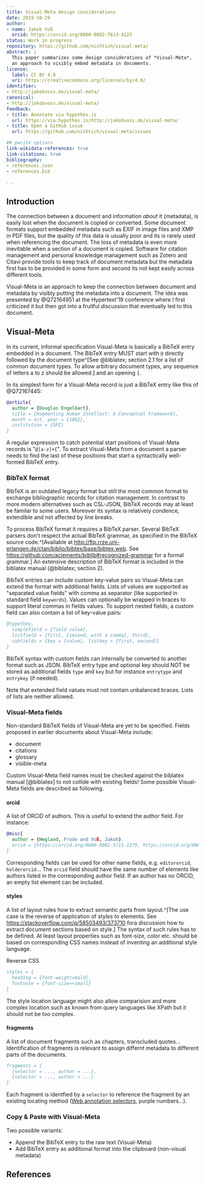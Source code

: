 ```yaml
---
title: Visual-Meta design considerations
date: 2019-10-29
author:
- name: Jakob Voß
  orcid: https://orcid.org/0000-0002-7613-4123
status: Work in progress
repository: https://github.com/nichtich/visual-meta/
abstract: |
  This paper summarizes some design considerations of *Visual-Meta*,
  an approach to visibly embed metadata in documents.
license:
  label: CC BY 4.0
  uri: https://creativecommons.org/licenses/by/4.0/
identifier:
- http://jakobvoss.de/visual-meta/ 
canonical:
- http://jakobvoss.de/visual-meta/ 
feedback:
- title: Annotate via hypothes.is
  url: https://via.hypothes.is/http://jakobvoss.de/visual-meta/
- title: Open a GitHub issue
  url: https://github.com/nichtich/visual-meta/issues

## pwcite options
link-wikidata-references: true
link-citations: true
bibliography:
- references.json
- references.bib

...
```


## Introduction

The connection between a document and information *about* it (metadata), is easily lost when the document is copied or converted. Some document formats support embedded metadata such as EXIF in image files and XMP in PDF files, but the quality of this data is usually poor and its is rarely used when referencing the document. The loss of metadata is even more inevitable when a section of a document is copied.  Software for citation management and personal knowledge management such as Zotero and Citavi provide tools to keep track of document metadata but the metadata first has to be provided in some form and second its not kept easily across different tools.

Visual-Meta is an approach to keep the connection between document and metadata by visibly putting the metadata into a document. The idea was presented by @Q72164951 at the Hypertext'19 conference where I first criticized it but then got into a fruitful discussion that eventually led to this document.

## Visual-Meta

In its current, informal specification Visual-Meta is basically a BibTeX entry embedded in a document. The BibTeX entry MUST start with `@` directly followed by the document type^[See @biblatex; section 2.1 for a list of common document types. To allow arbitrary document types, any sequence of letters a to z should be allowed.] and an opening `{`.

In its simplest form for a Visual-Meta record is just a BibTeX entry like this of @Q72167445:

~~~bibtex
@article{
  author = {Douglas Engelbart},
  title = {Augmenting Human Intellect: A Conceptual Framework},
  month = oct, year = {1962}, 
  institution = {SRI}  
}
~~~

A regular expression to catch potential start positions of Visual-Meta records is "`@[a-z]+{`". To extract Visual-Meta from a document a parser needs to find the last of these positions that start a syntactically well-formed BibTeX entry.

### BibTeX format

BibTeX is an outdated legacy format but still the most common format to exchange bibliographic records for citation management. In contrast to more modern alternatives such as CSL-JSON, BibTeX records may at least be familar to some users. Moreover its syntax is relatively condence, extendible and not affected by line breaks.

To process BibTeX format it requires a BibTeX parser. Several BibTeX parsers don't respect the actual BibTeX grammar, as specified in the BibTeX source code.^[Available at <http://ftp.rrze.uni-erlangen.de/ctan/biblio/bibtex/base/bibtex.web>. See <https://github.com/aclements/biblib#recognized-grammar> for a formal grammar.] An extensive description of BibTeX format is included in the biblatex manual (@biblatex; section 2).

BibTeX entries can include custom key-value pairs so Visual-Meta can extend the format with additional fields. Lists of values are supported as "separated value fields" with comma as separator (like supported in standard field `keywords`). Values can optionally be wrapped in braces to support literal commas in fields values. To support nested fields, a custom field can also contain a list of key-value pairs:

~~~bibtex
@type{key,
  simplefield = {field value},
  listfield = {first, {second, with a comma}, third},
  subfields = {key = {value}, listkey = {first, second}}
}
~~~

BibTeX syntax with custom fields can internally be converted to another format such as JSON. BibTeX entry type and optional key should NOT be stored as additional fields `type` and `key` but for instance `entrytype` and `entrykey` (if needed).

Note that extended field values must not contain unbalanced braces. Lists of lists are neither allowed.

### Visual-Meta fields

Non-standard BibTeX fields of Visual-Meta are yet to be specified. Fields proposed in earlier documents about Visual-Meta include:

* document
* citations
* glossary
* visible-meta

Custom Visual-Meta field names must be checked against the biblatex manual [@biblatex] to not collide with existing fields! Some possible Visual-Meta fields are described as following.

<!--
  document = {augmentinghu_douglas_engelbart_19621021231532_6396.pdf},
  (css styled) formatting = { heading level 1 = {Helvetica, 22pt, bold}, heading level 2 = {Helvetica, 18, bold}, body = {Times, 12pt}, image captions = {‘Times, l4, italic, align centre} },
  citations = { inline = {superscript number}, section name = {References}, section format = {author last name, author ﬁrst name, title, date, place, publisher} },
  glossary = { term = {Name of glossary term}, definition = {freeform definition text}, relates to = {relationship – “other term”},  term = {Name of glossary term number two}, definition = {freeform definition text}, relates to = {relationship – “other term”}, },
  special = { name = {DynamicView}, node= {nodcname, location, connections} }
  visible-meta = { version = {1.1}, generator = {Liquid | Author 4.6}, source = {Scholarcy, 2019,08,01} }

Contributing author section marking = Heading level 1, authorname = bold  end next heading

contributing  authors = {Douglas Carl Engelbart, Ted Nelson},
Contibuting orchid = {...}
  fragments = {
     { selector = {...}, author = {Douglas Carl Engelbart} }},
     { selector = {...}, author = {Ted Nelson} } },
  }
}

-->

#### orcid

A list of ORCID of authors. This is useful to extend the author field. For instance:

~~~bibtex
@misc{
  author = {Hegland, Frode and Voß, Jakob},
  orcid = {https://orcid.org/0000-0001-5711-1279, https://orcid.org/0000-0002-7613-4123}
}
~~~

Corresponding fields can be used for other name fields, e.g. `editororcid`, `holderorcid`...  The `orcid` field should have the same number of elements like authors listed in the corresponding author field. If an author has no ORCID, an empty list element can be included.

#### styles

A list of layout rules how to extract semantic parts from layout.^[The use case is the reverse of application of styles to elements. See <https://stackoverflow.com/q/58503493/373710> fora discussion how to extract document sections based on style.] The syntax of such rules has to be defined. At least layout properties such as font-size, color etc. should be based on corresponding CSS names instead of inventing an additional style language. 

Reverse CSS

~~~bibtex
styles = {
  heading = {font-weight=bold},
  footnote = {font-size=<small}
}
~~~

The style location language might also allow comparision and more complex location such as known from query languages like XPath but it should not be too complex.

#### fragments

A list of document fragments such as chapters, transcluded quotes... Identification of fragments is relevant to assign differnt metadata to different parts of the documents.

~~~bibtex
fragments = {
  {selector = ..., author = ...},
  {selector = ..., author = ...}
}
~~~

Each fragment is identfied by a `selector` to reference the fragment by an existing locating method ([Web annotation selectors](https://www.w3.org/TR/annotation-model/#selectors), purple numbers...).

### Copy & Paste with Visual-Meta

Two possible variants:

* Append the BibTeX entry to the raw text (Visual-Meta)
* Add BibTeX entry as additional format into the clipboard (non-visual metadata)

## References


